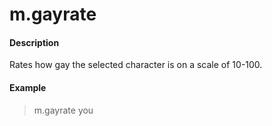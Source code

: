 # m.gayrate

#### Description

Rates how gay the selected character is on a scale of 10-100.

#### Example

> m.gayrate you
